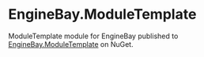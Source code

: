 # EngineBay.ModuleTemplate

ModuleTemplate module for EngineBay published to [EngineBay.ModuleTemplate](https://www.nuget.org/packages/EngineBay.ModuleTemplate/) on NuGet.
